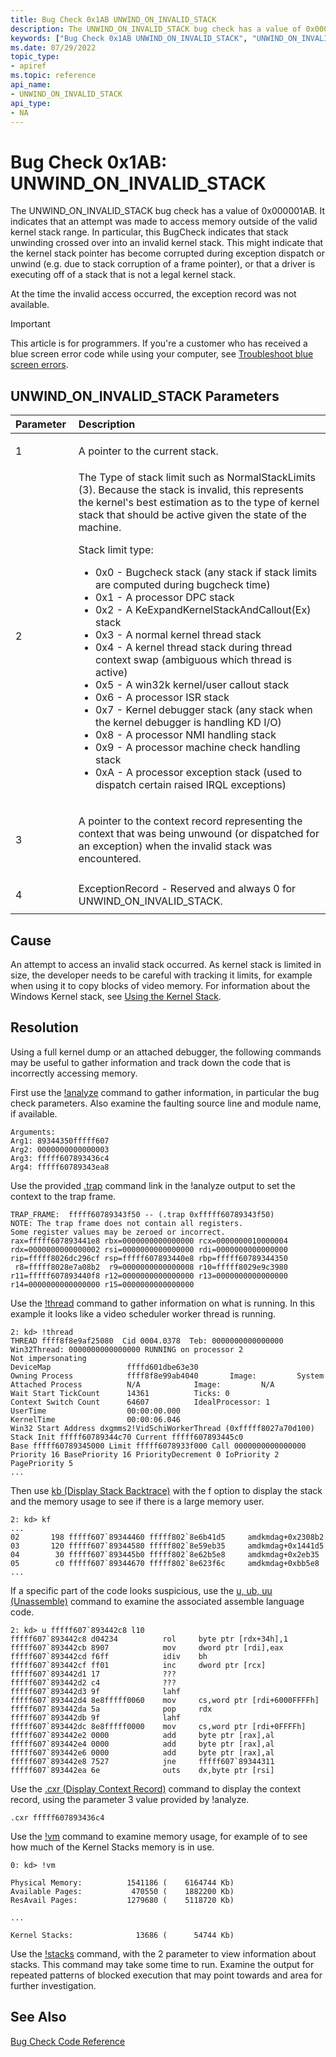 ```yaml
---
title: Bug Check 0x1AB UNWIND_ON_INVALID_STACK
description: The UNWIND_ON_INVALID_STACK bug check has a value of 0x000001AB. It indicates that a memory access outside of the valid stack range occurred during a memory unwind operation.
keywords: ["Bug Check 0x1AB UNWIND_ON_INVALID_STACK", "UNWIND_ON_INVALID_STACK"]
ms.date: 07/29/2022
topic_type:
- apiref
ms.topic: reference
api_name:
- UNWIND_ON_INVALID_STACK
api_type:
- NA
---
```


# Bug Check 0x1AB: UNWIND\_ON\_INVALID\_STACK

The UNWIND\_ON\_INVALID\_STACK bug check has a value of 0x000001AB. It indicates that an attempt was made to access memory outside of the valid kernel stack range. In particular, this BugCheck indicates that stack unwinding crossed over into an invalid kernel stack.  This might indicate that the kernel stack pointer has become
corrupted during exception dispatch or unwind (e.g. due to stack corruption of a frame pointer), or that a driver is executing off of a stack that is not a legal kernel stack.

At the time the invalid access occurred, the exception record was not available. 

> [!IMPORTANT]
> This article is for programmers. If you're a customer who has received a blue screen error code while using your computer, see [Troubleshoot blue screen errors](https://www.windows.com/stopcode).


## UNWIND\_ON\_INVALID\_STACK Parameters

<table>
<colgroup>
<col width="20%" />
<col width="80%" />
</colgroup>
<thead>
<tr class="header">
<th align="left">Parameter</th>
<th align="left">Description</th>
</tr>
</thead>
<tbody>
<tr class="odd">
<td align="left"><p>1</p></td>
<td align="left"><p>A pointer to the current stack.</p></td>
</tr>
<tr class="even">
<td align="left"><p>2</p></td>
<td align="left">The Type of stack limit such as NormalStackLimits (3).  Because the
        stack is invalid, this represents the kernel's best estimation as to
        the type of kernel stack that should be active given the state of the
        machine. <p>Stack limit type:</p><ul>
<li>0x0 - Bugcheck stack (any stack if stack limits are computed during bugcheck time)</li>
<li>0x1 - A processor DPC stack</li>
<li>0x2 - A KeExpandKernelStackAndCallout(Ex) stack</li>
<li>0x3 - A normal kernel thread stack</li>
<li>0x4 - A kernel thread stack during thread context swap (ambiguous which thread is active)</li>
<li>0x5 - A win32k kernel/user callout stack</li>
<li>0x6 - A processor ISR stack</li>
<li>0x7 - Kernel debugger stack (any stack when the kernel debugger is handling KD I/O)</li>
<li>0x8 - A processor NMI handling stack</li>
<li>0x9 - A processor machine check handling stack</li>
<li>0xA - A processor exception stack (used to dispatch certain raised IRQL exceptions)</li>
</ul></p></td>
</tr>
<tr class="odd">
<td align="left"><p>3</p></td>
<td align="left"><p>A pointer to the context record representing the context that was
        being unwound (or dispatched for an exception) when the invalid stack
        was encountered.</p></td>
</tr>
<tr class="even">
<td align="left"><p>4</p></td>
<td align="left">ExceptionRecord - Reserved and always 0 for UNWIND_ON_INVALID_STACK.</td>
</tr>
</tbody>
</table>

## Cause

An attempt to access an invalid stack occurred. As kernel stack is limited in size, the developer needs to be careful with tracking it limits, for example when using it to copy blocks of video memory.  For information about the Windows Kernel stack, see [Using the Kernel Stack](../kernel/using-the-kernel-stack.md).

## Resolution

Using a full kernel dump or an attached debugger, the following commands may be useful to gather information and track down the code that is incorrectly accessing memory.

First use the [!analyze](../debuggercmds/-analyze.md) command to gather information, in particular the bug check parameters. Also examine the faulting source line and module name, if available.

```dbgcmd
Arguments:
Arg1: 89344350fffff607
Arg2: 0000000000000003
Arg3: fffff607893436c4
Arg4: fffff60789343ea8
```

Use the provided [.trap](../debuggercmds/-trap.md) command link in the !analyze output to set the context to the trap frame.

```dbgcmd
TRAP_FRAME:  fffff60789343f50 -- (.trap 0xfffff60789343f50)
NOTE: The trap frame does not contain all registers.
Some register values may be zeroed or incorrect.
rax=fffff607893441e8 rbx=0000000000000000 rcx=0000000010000004
rdx=0000000000000002 rsi=0000000000000000 rdi=0000000000000000
rip=fffff8026dc296cf rsp=fffff607893440e8 rbp=fffff60789344350
 r8=fffff8028e7a08b2  r9=0000000000000008 r10=fffff8029e9c3980
r11=fffff607893440f8 r12=0000000000000000 r13=0000000000000000
r14=0000000000000000 r15=0000000000000000
```

Use the [!thread](../debuggercmds/-thread.md) command to gather information on what is running. In this example it looks like a video scheduler worker thread is running. 

```dbgcmd
2: kd> !thread
THREAD ffff8f8e9af25080  Cid 0004.0378  Teb: 0000000000000000 Win32Thread: 0000000000000000 RUNNING on processor 2
Not impersonating
DeviceMap                 ffffd601dbe63e30
Owning Process            ffff8f8e99ab4040       Image:         System
Attached Process          N/A            Image:         N/A
Wait Start TickCount      14361          Ticks: 0
Context Switch Count      64607          IdealProcessor: 1             
UserTime                  00:00:00.000
KernelTime                00:00:06.046
Win32 Start Address dxgmms2!VidSchiWorkerThread (0xfffff8027a70d100)
Stack Init fffff60789344c70 Current fffff607893445c0
Base fffff60789345000 Limit fffff6078933f000 Call 0000000000000000
Priority 16 BasePriority 16 PriorityDecrement 0 IoPriority 2 PagePriority 5
...
```

Then use [kb (Display Stack Backtrace)](../debuggercmds/k--kb--kc--kd--kp--kp--kv--display-stack-backtrace-.md) with the f option to display the stack and the memory usage to see if there is a large memory user. 

```dbgcmd
2: kd> kf
...
02       198 fffff607`89344460 fffff802`8e6b41d5     amdkmdag+0x2308b2
03       120 fffff607`89344580 fffff802`8e59eb35     amdkmdag+0x1441d5
04        30 fffff607`893445b0 fffff802`8e62b5e8     amdkmdag+0x2eb35
05        c0 fffff607`89344670 fffff802`8e623f6c     amdkmdag+0xbb5e8
...
```

If a specific part of the code looks suspicious, use the [u, ub, uu (Unassemble)](../debuggercmds/u--unassemble-.md) command to examine the associated assemble language code.

```dbgcmd
2: kd> u fffff607`893442c8 l10
fffff607`893442c8 d04234          rol     byte ptr [rdx+34h],1
fffff607`893442cb 8907            mov     dword ptr [rdi],eax
fffff607`893442cd f6ff            idiv    bh
fffff607`893442cf ff01            inc     dword ptr [rcx]
fffff607`893442d1 17              ???
fffff607`893442d2 c4              ???
fffff607`893442d3 9f              lahf
fffff607`893442d4 8e8fffff0060    mov     cs,word ptr [rdi+6000FFFFh]
fffff607`893442da 5a              pop     rdx
fffff607`893442db 9f              lahf
fffff607`893442dc 8e8fffff0000    mov     cs,word ptr [rdi+0FFFFh]
fffff607`893442e2 0000            add     byte ptr [rax],al
fffff607`893442e4 0000            add     byte ptr [rax],al
fffff607`893442e6 0000            add     byte ptr [rax],al
fffff607`893442e8 7527            jne     fffff607`89344311
fffff607`893442ea 6e              outs    dx,byte ptr [rsi]
```

Use the [.cxr (Display Context Record)](../debuggercmds/-cxr.md) command to display the context record, using the parameter 3 value provided by !analyze.

```dbgcmd
.cxr fffff607893436c4

```


Use the [!vm](../debuggercmds/-vm.md) command to examine memory usage, for example of to see how much of the Kernel Stacks memory is in use.

```dbgcmd
0: kd> !vm

Physical Memory:          1541186 (    6164744 Kb)
Available Pages:           470550 (    1882200 Kb)
ResAvail Pages:           1279680 (    5118720 Kb)

...

Kernel Stacks:              13686 (      54744 Kb)
```

Use the [!stacks](../debuggercmds/-stacks.md) command, with the 2 parameter to view  information about stacks. This command may take some time to run. Examine the output for repeated patterns of blocked execution that may point towards and area for further investigation.

## See Also

[Bug Check Code Reference](bug-check-code-reference2.md)
